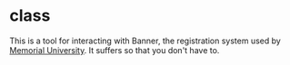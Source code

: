 # class

This is a tool for interacting with Banner, the registration system used by
[Memorial University](http://www.mun.ca).
It suffers so that you don't have to.
